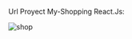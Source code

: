 Url Proyect My-Shopping React.Js: 

![shop](https://github.com/yoel1221AR/Proyectos-Pruebas/assets/64820937/f2ba6314-8f33-425c-8caf-d0ecd948a118)
